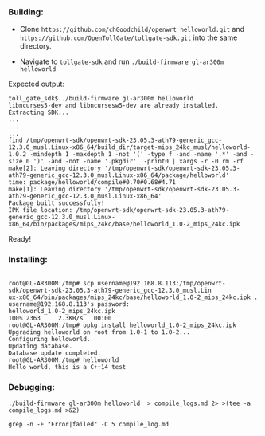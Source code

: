 

### Building:

* Clone `https://github.com/chGoodchild/openwrt_helloworld.git` and
`https://github.com/OpenTollGate/tollgate-sdk.git` into the same
directory.

* Navigate to `tollgate-sdk` and run `./build-firmware gl-ar300m helloworld`

Expected output:
```
toll_gate_sdk$ ./build-firmware gl-ar300m helloworld
libncurses5-dev and libncursesw5-dev are already installed.
Extracting SDK...
...
...
...
find /tmp/openwrt-sdk/openwrt-sdk-23.05.3-ath79-generic_gcc-12.3.0_musl.Linux-x86_64/build_dir/target-mips_24kc_musl/helloworld-1.0.2 -mindepth 1 -maxdepth 1 -not '(' -type f -and -name '.*' -and -size 0 ')' -and -not -name '.pkgdir'  -print0 | xargs -r -0 rm -rf
make[2]: Leaving directory '/tmp/openwrt-sdk/openwrt-sdk-23.05.3-ath79-generic_gcc-12.3.0_musl.Linux-x86_64/package/helloworld'
time: package/helloworld/compile#0.70#0.68#4.71
make[1]: Leaving directory '/tmp/openwrt-sdk/openwrt-sdk-23.05.3-ath79-generic_gcc-12.3.0_musl.Linux-x86_64'
Package built successfully!
IPK file location: /tmp/openwrt-sdk/openwrt-sdk-23.05.3-ath79-generic_gcc-12.3.0_musl.Linux-x86_64/bin/packages/mips_24kc/base/helloworld_1.0-2_mips_24kc.ipk

```

Ready!


### Installing:

```

root@GL-AR300M:/tmp# scp username@192.168.8.113:/tmp/openwrt-sdk/openwrt-sdk-23.05.3-ath79-generic_gcc-12.3.0_musl.Lin
ux-x86_64/bin/packages/mips_24kc/base/helloworld_1.0-2_mips_24kc.ipk .
username@192.168.8.113's password: 
helloworld_1.0-2_mips_24kc.ipk                                                      100% 2363     2.3KB/s   00:00    
root@GL-AR300M:/tmp# opkg install helloworld_1.0-2_mips_24kc.ipk 
Upgrading helloworld on root from 1.0-1 to 1.0-2...
Configuring helloworld.
Updating database.
Database update completed.
root@GL-AR300M:/tmp# helloworld 
Hello world, this is a C++14 test

```

### Debugging:

```
./build-firmware gl-ar300m helloworld  > compile_logs.md 2> >(tee -a compile_logs.md >&2)

grep -n -E "Error|failed" -C 5 compile_log.md

```

